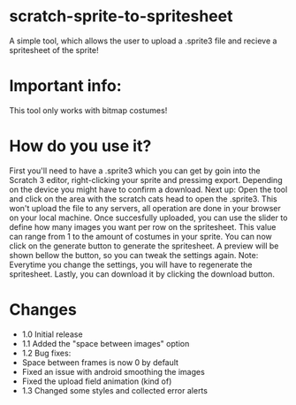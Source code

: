 # scratch-sprite-to-spritesheet
A simple tool, which allows the user to upload a .sprite3 file and recieve a spritesheet of the sprite!

# Important info:
This tool only works with bitmap costumes!

# How do you use it?
First you'll need to have a .sprite3 which you can get by goin into the Scratch 3 editor, right-clicking your sprite and pressimg export. Depending on the device you might have to confirm a download.
Next up: Open the tool and click on the area with the scratch cats head to open the .sprite3. This won't upload the file to any servers, all operation are done in your browser on your local machine.
Once succesfully uploaded, you can use the slider to define how many images you want per row on the spritesheet. This value can range from 1 to the amount of costumes in your sprite.
You can now click on the generate button to generate the spritesheet. A preview will be shown bellow the button, so you can tweak the settings again. Note: Everytime you change the settings, you will have to regenerate the spritesheet.
Lastly, you can download it by clicking the download button.

# Changes
- 1.0 Initial release
- 1.1 Added the "space between images" option
- 1.2 Bug fixes:
 - Space between frames is now 0 by default
 - Fixed an issue with android smoothing the images
 - Fixed the upload field animation (kind of)
- 1.3 Changed some styles and collected error alerts
